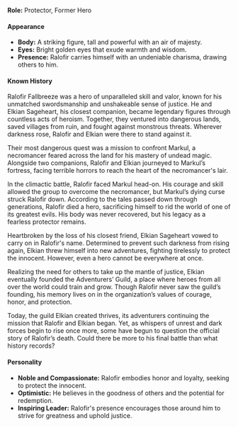 **Role:** Protector, Former Hero

#### Appearance

- **Body:** A striking figure, tall and powerful with an air of majesty.
- **Eyes:** Bright golden eyes that exude warmth and wisdom.
- **Presence:** Ralofir carries himself with an undeniable charisma, drawing others to him.

#### Known History

Ralofir Fallbreeze was a hero of unparalleled skill and valor, known for his unmatched swordsmanship and unshakeable sense of justice. He and Elkian Sageheart, his closest companion, became legendary figures through countless acts of heroism. Together, they ventured into dangerous lands, saved villages from ruin, and fought against monstrous threats. Wherever darkness rose, Ralofir and Elkian were there to stand against it.

Their most dangerous quest was a mission to confront Markul, a necromancer feared across the land for his mastery of undead magic. Alongside two companions, Ralofir and Elkian journeyed to Markul’s fortress, facing terrible horrors to reach the heart of the necromancer's lair.

In the climactic battle, Ralofir faced Markul head-on. His courage and skill allowed the group to overcome the necromancer, but Markul’s dying curse struck Ralofir down. According to the tales passed down through generations, Ralofir died a hero, sacrificing himself to rid the world of one of its greatest evils. His body was never recovered, but his legacy as a fearless protector remains.

Heartbroken by the loss of his closest friend, Elkian Sageheart vowed to carry on in Ralofir's name. Determined to prevent such darkness from rising again, Elkian threw himself into new adventures, fighting tirelessly to protect the innocent. However, even a hero cannot be everywhere at once.

Realizing the need for others to take up the mantle of justice, Elkian eventually founded the Adventurers’ Guild, a place where heroes from all over the world could train and grow. Though Ralofir never saw the guild’s founding, his memory lives on in the organization’s values of courage, honor, and protection.

Today, the guild Elkian created thrives, its adventurers continuing the mission that Ralofir and Elkian began. Yet, as whispers of unrest and dark forces begin to rise once more, some have begun to question the official story of Ralofir’s death. Could there be more to his final battle than what history records?

#### Personality

- **Noble and Compassionate:** Ralofir embodies honor and loyalty, seeking to protect the innocent.
- **Optimistic:** He believes in the goodness of others and the potential for redemption.
- **Inspiring Leader:** Ralofir's presence encourages those around him to strive for greatness and uphold justice.